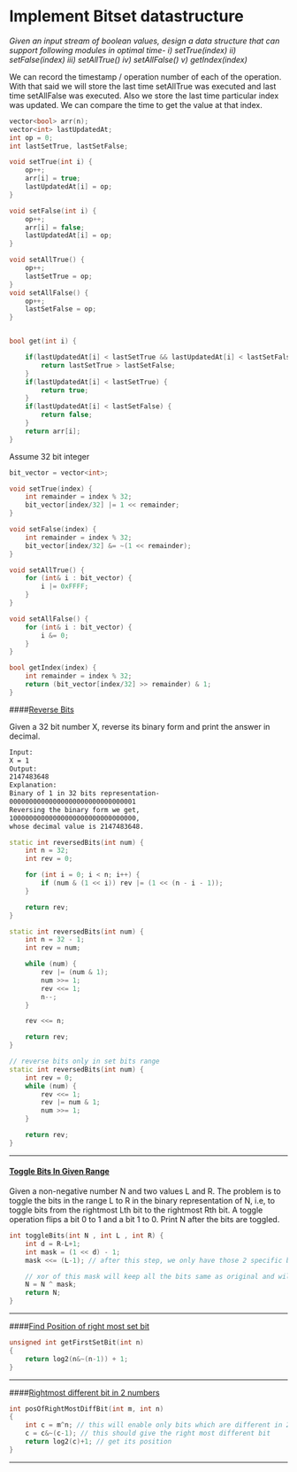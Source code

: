 # Implement Bitset datastructure

_Given an input stream of boolean values, design a data structure that can support following modules in optimal time-
i) setTrue(index)
ii) setFalse(index)
iii) setAllTrue()
iv) setAllFalse()
v) getIndex(index)_

We can record the timestamp / operation number of each of the operation. With that said we will store the last time setAllTrue was executed and last time setAllFalse was executed. Also we store the last time particular index was updated. We can compare the time to get the value at that index.

```cpp
vector<bool> arr(n);
vector<int> lastUpdatedAt;
int op = 0;
int lastSetTrue, lastSetFalse;

void setTrue(int i) {
    op++;
    arr[i] = true;
    lastUpdatedAt[i] = op;
}

void setFalse(int i) {
    op++;
    arr[i] = false;
    lastUpdatedAt[i] = op;
}

void setAllTrue() {
    op++;
    lastSetTrue = op;
}
void setAllFalse() {
    op++;
    lastSetFalse = op;
}


bool get(int i) {

    if(lastUpdatedAt[i] < lastSetTrue && lastUpdatedAt[i] < lastSetFalse) {
        return lastSetTrue > lastSetFalse;
    }
    if(lastUpdatedAt[i] < lastSetTrue) {
        return true;
    }
    if(lastUpdatedAt[i] < lastSetFalse) {
        return false;
    }
    return arr[i];
}
```

Assume 32 bit integer

```cpp
bit_vector = vector<int>;

void setTrue(index) {
    int remainder = index % 32;
    bit_vector[index/32] |= 1 << remainder;
}

void setFalse(index) {
    int remainder = index % 32;
    bit_vector[index/32] &= ~(1 << remainder);
}

void setAllTrue() {
    for (int& i : bit_vector) {
        i |= 0xFFFF;
    }
}

void setAllFalse() {
    for (int& i : bit_vector) {
        i &= 0;
    }
}

bool getIndex(index) {
    int remainder = index % 32;
    return (bit_vector[index/32] >> remainder) & 1;
}
```

####[Reverse Bits](https://practice.geeksforgeeks.org/problems/reverse-bits3556/1#)

Given a 32 bit number X, reverse its binary form and print the answer in decimal.

```sh
Input:
X = 1
Output:
2147483648
Explanation:
Binary of 1 in 32 bits representation-
00000000000000000000000000000001
Reversing the binary form we get,
10000000000000000000000000000000,
whose decimal value is 2147483648.
```

```cpp
static int reversedBits(int num) {
    int n = 32;
    int rev = 0;

    for (int i = 0; i < n; i++) {
        if (num & (1 << i)) rev |= (1 << (n - i - 1));
    }

    return rev;
}
```

```cpp
static int reversedBits(int num) {
    int n = 32 - 1;
    int rev = num;

    while (num) {
        rev |= (num & 1);
        num >>= 1;
        rev <<= 1;
        n--;
    }

    rev <<= n;

    return rev;
}
```

```cpp
// reverse bits only in set bits range
static int reversedBits(int num) {
    int rev = 0;
    while (num) {
        rev <<= 1;
        rev |= num & 1;
        num >>= 1;
    }

    return rev;
}
```

---

#### [Toggle Bits In Given Range](https://practice.geeksforgeeks.org/problems/toggle-bits-given-range0952/1)

Given a non-negative number N and two values L and R. The problem is to toggle the bits in the range L to R in the binary representation of N, i.e, to toggle bits from the rightmost Lth bit to the rightmost Rth bit. A toggle operation flips a bit 0 to 1 and a bit 1 to 0. Print N after the bits are toggled.

```cpp
int toggleBits(int N , int L , int R) {
    int d = R-L+1;
    int mask = (1 << d) - 1;
    mask <<= (L-1); // after this step, we only have those 2 specific bits on.

    // xor of this mask will keep all the bits same as original and will flip the specified bits
    N = N ^ mask;
    return N;
}
```

---
####[Find Position of right most set bit](https://practice.geeksforgeeks.org/problems/find-first-set-bit-1587115620/1)

```cpp
unsigned int getFirstSetBit(int n)
{
    return log2(n&~(n-1)) + 1;
}
```
---

####[Rightmost different bit in 2 numbers](https://practice.geeksforgeeks.org/problems/rightmost-different-bit-1587115621/1)

```cpp
int posOfRightMostDiffBit(int m, int n)
{
    int c = m^n; // this will enable only bits which are different in 2 numbers
    c = c&~(c-1); // this should give the right most different bit
    return log2(c)+1; // get its position
}
```
---




